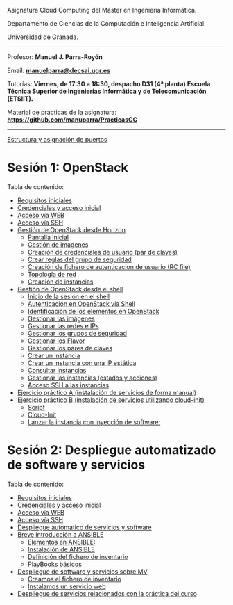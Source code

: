 Asignatura Cloud Computing del Máster en Ingeniería Informática. 

Departamento de Ciencias de la Computación e Inteligencia Artificial.

Universidad de Granada.

<HR>

Profesor: **Manuel J. Parra-Royón**

Email: **manuelparra@decsai.ugr.es**

Tutorías: **Viernes, de 17:30 a 18:30, despacho D31 (4ª planta) Escuela Técnica Superior de Ingenierías Informática y de Telecomunicación (ETSIIT).**

Material de prácticas de la asignatura: **https://github.com/manuparra/PracticasCC**

<HR>


[Estructura y asignación de puertos](./estructura/README.md)

# Sesión 1: OpenStack

Tabla de contenido:

  * [Requisitos iniciales](./sesion1/README.md#requisitos-iniciales)
  * [Credenciales y acceso inicial](./sesion1/README.md#credenciales-y-acceso-inicial)
  * [Acceso vía WEB](./sesion1/README.md#acceso-vía-web)
  * [Acceso vía SSH](./sesion1/README.md#acceso-vía-ssh)
  * [Gestión de OpenStack desde Horizon](./sesion1/README.md#gestión-de-openstack-desde-horizon)
    + [Pantalla inicial](./sesion1/README.md#pantalla-inicial)
    + [Gestión de imagenes](./sesion1/README.md#gestión-de-imagenes)
    + [Creación de credenciales de usuario (par de claves)](./sesion1/README.md#creación-de-credenciales-de-usuario--par-de-claves-)
    + [Crear reglas del grupo de seguridad](./sesion1/README.md#crear-reglas-del-grupo-de-seguridad)
    + [Creación de fichero de autenticacion de usuario (RC file)](./sesion1/README.md#creación-de-fichero-de-autenticacion-de-usuario--rc-file-)
    + [Topología de red](./sesion1/README.md#topología-de-red)
    + [Creación de instancias](./sesion1/README.md#creación-de-instancias)
  * [Gestión de OpenStack desde el shell](./sesion1/README.md#gestión-de-openstack-desde-el-shell)
    + [Inicio de la sesión en el shell](./sesion1/README.md#inicio-de-la-sesión-en-el-shell)
    + [Autenticación en OpenStack vía Shell](./sesion1/README.md#autenticación-en-openstack-v-a-shell)
    + [Identificación de los elementos en OpenStack](#identificación-de-los-elementos-en-openstack)
    + [Gestionar las imágenes](./sesion1/README.md#gestionar-las-imágenes)
    + [Gestionar las redes e IPs](./sesion1/README.md#gestionar-las-redes-e-ips)
    + [Gestionar los grupos de seguridad](./sesion1/README.md#gestionar-los-grupos-de-seguridad)
    + [Gestionar los Flavor](./sesion1/README.md#gestionar-los-flavor)
    + [Gestionar los pares de claves](./sesion1/README.md#gestionar-los-pares-de-claves)
    + [Crear un instancia](./sesion1/README.md#crear-un-instancia)
    + [Crear un instancia con una IP estática](#crear-un-instancia-con-una-ip-est-tica)
    + [Consultar instancias](./sesion1/README.md#consultar-instancias)
    + [Gestionar las instancias (estados y acciones)](./sesion1/README.md#gestionar-las-instancias--estados-y-acciones-)
    + [Acceso SSH a las instancias](./sesion1/README.md#acceso-ssh-a-las-instancias)
  * [Ejercicio práctico A (instalación de servicios de forma manual)](./sesion1/README.md#ejercicio-práctico-a--instalación-de-servicios-de-forma-manual-)
  * [Ejercicio práctico B (instalación de servicios utilizando cloud-init)](./sesion1/README.md#ejercicio-práctico-b--instalación-de-servicios-utilizando-cloud-init-)
    + [Script](./sesion1/README.md#script)
    + [Cloud-Init](./sesion1/README.md#cloud-init)
    + [Lanzar la instancia con inyección de software:](./sesion1/README.md#lanzar-la-instancia-con-inyecci-n-de-software-)

# Sesión 2: Despliegue automatizado de software y servicios 

Tabla de contenido:

  * [Requisitos iniciales](./sesion2/#requisitos-iniciales)
  * [Credenciales y acceso inicial](./sesion2/#credenciales-y-acceso-inicial)
  * [Acceso vía WEB](./sesion2/#acceso-v-a-web)
  * [Acceso vía SSH](./sesion2/#acceso-v-a-ssh)
  * [Despliegue automatico de servicios y software](./sesion2/#despliegue-automatico-de-servicios-y-software)
  * [Breve introducción a ANSIBLE](./sesion2/#breve-introducci-n-a-ansible)
    + [Elementos en ANSIBLE:](./sesion2/#elementos-en-ansible-)
    + [Instalación de ANSIBLE](./sesion2/#instalación-de-ansible)
    + [Definición del fichero de inventario](./sesion2/#definición-del-fichero-de-inventario)
    + [PlayBooks básicos](./sesion2/#playbooks-básicos)
  * [Despliegue de software y servicios sobre MV](./sesion2/#despliegue-de-software-y-servicios-sobre-mv)
    + [Creamos el fichero de inventario](./sesion2/#creamos-el-fichero-de-inventario)
    + [Instalamos un servicio web](./sesion2/#instalamos-un-servicio-web)
  * [Despliegue de servicios relacionados con la práctica del curso](./sesion2/#despliegue-de-servicios-relacionados-con-la-práctica-del-curso)





